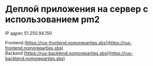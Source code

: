 # Деплой приложения на сервер с использованием pm2

IP адрес 51.250.94.150  

Frontend [https://rus-frontend.nomoreparties.sbs](https://rus-frontend.nomoreparties.sbs)  
Backend [https://rus-backtend.nomoreparties.sbs](https://rus-backtend.nomoreparties.sbs)
